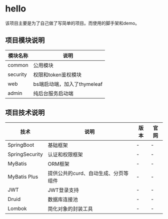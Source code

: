 # hello

该项目主要是为了自己做了写简单的项目。而使用的脚手架和demo。

## 项目模块说明

|模块名称|说明|
|---|---|
|common|公用模块|
|security|权限和token鉴权模块|
|web|bs端启动端，加入了thymeleaf|
|admin|纯后台服务启动端|

## 项目技术说明

|技术|说明|版本|官网|
|---|---|---|---|
|SpringBoot|基础框架|-|-|
|SpringSecurity|认证和权限框架|-|-|
|MyBatis|ORM框架|-|-|
|MyBatis Plus|提供公共的curd、自动生成、分页等组件|-|-|
|JWT|JWT登录支持|-|-|
|Druid|数据库连接池|-|-|
|Lombok|简化对象的封装工具|-|-|

## 




